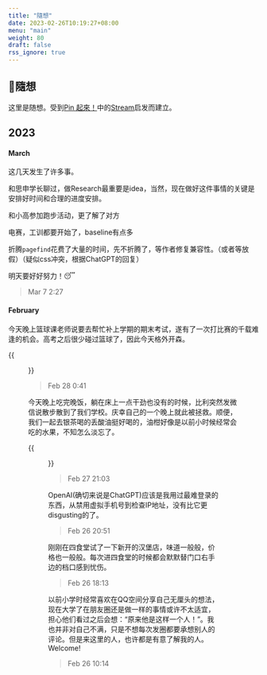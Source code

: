 ```yaml
---
title: "隨想"
date: 2023-02-26T10:19:27+08:00
menu: "main"
weight: 80
draft: false
rss_ignore: true
---
```


## 💭隨想

这里是随想。受到[Pin 起來！](https://pinchlime.com/)中的[Stream](https://pinchlime.com/stream/2023/)启发而建立。

## 2023

#### March

这几天发生了许多事。

和思申学长聊过，做Research最重要是idea，当然，现在做好这件事情的关键是安排好时间和合理的进度安排。

和小高参加跑步活动，更了解了对方

电赛，工训都要开始了，baseline有点多

折腾`pagefind`花费了大量的时间，先不折腾了，等作者修复兼容性。（或者等放假）（疑似css冲突，根据ChatGPT的回复）

明天要好好努力！😴

> Mar 7 2:27

#### February

今天晚上篮球课老师说要去帮忙补上学期的期末考试，遂有了一次打比赛的千载难逢的机会。高考之后很少碰过篮球了，因此今天格外开森。

{{<figure src="https://mitcher-1316637614.cos.ap-nanjing.myqcloud.com/test/image-20230301005217593.png" alt="篮球" align="aligncenter" width="350" caption="> 篮球">}}

> Feb 28 0:41

今天晚上吃完晚饭，躺在床上一点干劲也没有的时候，比利突然发微信说散步散到了我们学校。庆幸自己的一个晚上就此被拯救。顺便，我们一起去银茶喝的丢酸油挺好喝的，油柑好像是以前小时候经常会吃的水果，不知怎么淡忘了。

{{<figure src="https://mitcher-1316637614.cos.ap-nanjing.myqcloud.com/test/0386c233b79fad3824bbc3cdf2070c9.jpg" alt="丢酸油柑" align="aligncenter" width="350" caption="> 丢酸油柑">}}

> Feb 27 21:03

OpenAI(确切来说是ChatGPT)应该是我用过最难登录的东西，从禁用虚拟手机号到检查IP地址，没有比它更disgusting的了。

> Feb 26 20:51

刚刚在四食堂试了一下新开的汉堡店，味道一般般，价格也一般般。每次进四食堂的时候都会默默替门口右手边的档口感到忧伤。

> Feb 26 18:13

以前小学时经常喜欢在QQ空间分享自己无厘头的想法，现在大学了在朋友圈还是做一样的事情或许不太适宜，担心他们看过之后会想：“原来他是这样一个人！”。我也并非对自己不满，只是不想每次发圈都要承想别人的评论。但是来这里的人，也许都是有意了解我的人。Welcome!
>
> Feb 26 10:14  


